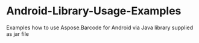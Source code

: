 # Android-Library-Usage-Examples
Examples how to use Aspose.Barcode for Android via Java library supplied as jar file
